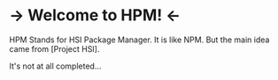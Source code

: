 <h1>-> Welcome to HPM! <-</h1>
<p>HPM Stands for HSI Package Manager. It is like NPM. But the main idea came from [Project HSI].</p>
<p>It's not at all completed...</p>